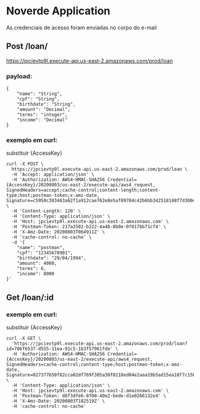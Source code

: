 
# Noverde Application

As credenciais de acesso foram enviadas no corpo do e-mail


## Post /loan/
https://jpcievtp9l.execute-api.us-east-2.amazonaws.com/prod/loan
### payload:
	{
		"name": "String",
		"cpf": "String",
		"birthdate": "String",
		"amount": "Decimal",
		"terms": "integer",
		"income": "Decimal"
	}

### exemplo em curl:
substituir {AccessKey}

	curl -X POST \
	  https://jpcievtp9l.execute-api.us-east-2.amazonaws.com/prod/loan \
	  -H 'Accept: application/json' \
	  -H 'Authorization: AWS4-HMAC-SHA256 Credential={AccessKey}/20200803/us-east-2/execute-api/aws4_request, SignedHeaders=accept;cache-control;content-length;content-type;host;postman-token;x-amz-date, Signature=c5950c303463a62f1a912cae762e8e5af89784c42b6bb342518148f7d300e1c4' \
	  -H 'Content-Length: 120' \
	  -H 'Content-Type: application/json' \
	  -H 'Host: jpcievtp9l.execute-api.us-east-2.amazonaws.com' \
	  -H 'Postman-Token: 217a2502-b222-4a48-8b0e-0f017bb71cf4' \
	  -H 'X-Amz-Date: 20200803T064911Z' \
	  -H 'cache-control: no-cache' \
	  -d '{
		"name": "postman",
		"cpf": "12345678901",
		"birthdate": "29/04/1994",
		"amount": 4000,
		"terms": 6,
		"income": 8000
	}'

## Get /loan/:id


### exemplo em curl:
substituir {AccessKey}

	curl -X GET \
	  'https://jpcievtp9l.execute-api.us-east-2.amazonaws.com/prod/loan?id=706f6537-d555-11ea-91c5-1b3f57961fde' \
	  -H 'Authorization: AWS4-HMAC-SHA256 Credential={AccesKey}/20200803/us-east-2/execute-api/aws4_request, SignedHeaders=cache-control;content-type;host;postman-token;x-amz-date, Signature=027377b50f82cca02df769f305a30f0218ed04e2aaa19b5ad15ea18f7c1562ba' \
	  -H 'Content-Type: application/json' \
	  -H 'Host: jpcievtp9l.execute-api.us-east-2.amazonaws.com' \
	  -H 'Postman-Token: d8f3dfe6-8f00-40e2-bede-d1e0266132e4' \
	  -H 'X-Amz-Date: 20200803T182519Z' \
	  -H 'cache-control: no-cache'
